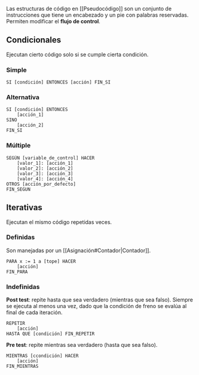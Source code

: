 Las estructuras de código en [[Pseudocódigo]] son un conjunto de instrucciones que tiene un encabezado y un pie con palabras reservadas. Permiten modificar el **flujo de control**.

## Condicionales

Ejecutan cierto código solo si se cumple cierta condición.

### Simple

```
SI [condición] ENTONCES [acción] FIN_SI
```

### Alternativa

```
SI [condición] ENTONCES
	[acción_1]
SINO
	[acción_2]
FIN_SI
```

### Múltiple

```
SEGÚN [variable_de_control] HACER
	[valor_1]: [acción_1]
	[valor_2]: [acción_2]
	[valor_3]: [acción_3]
	[valor_4]: [acción_4]
OTROS [acción_por_defecto]
FIN_SEGUN
```

## Iterativas

Ejecutan el mismo código repetidas veces.

### Definidas

Son manejadas por un [[Asignación#Contador|Contador]].

```
PARA x := 1 a [tope] HACER
	[acción]
FIN_PARA
```

### Indefinidas

**Post test**: repite hasta que sea verdadero (mientras que sea falso). Siempre se ejecuta al menos una vez, dado que la condición de freno se evalúa al final de cada iteración.

```
REPETIR
	[acción]
HASTA QUE [condición] FIN_REPETIR
```

**Pre test**: repite mientras sea verdadero (hasta que sea falso).

```
MIENTRAS [ccondición] HACER
	[acción]
FIN_MIENTRAS
```
